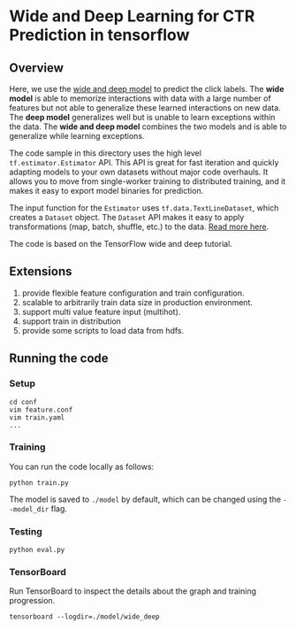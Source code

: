 # Wide and Deep Learning for CTR Prediction in tensorflow
## Overview
Here, we use the [wide and deep model](https://research.googleblog.com/2016/06/wide-deep-learning-better-together-with.html) to predict the click labels. The **wide model** is able to memorize interactions with data with a large number of features but not able to generalize these learned interactions on new data. The **deep model** generalizes well but is unable to learn exceptions within the data. The **wide and deep model** combines the two models and is able to generalize while learning exceptions.

The code sample in this directory uses the high level `tf.estimator.Estimator` API. This API is great for fast iteration and quickly adapting models to your own datasets without major code overhauls. It allows you to move from single-worker training to distributed training, and it makes it easy to export model binaries for prediction.

The input function for the `Estimator` uses `tf.data.TextLineDataset`, which creates a `Dataset` object. The `Dataset` API makes it easy to apply transformations (map, batch, shuffle, etc.) to the data. [Read more here](https://www.tensorflow.org/programmers_guide/datasets).

The code is based on the TensorFlow wide and deep tutorial.

## Extensions
1. provide flexible feature configuration and train configuration.
2. scalable to arbitrarily train data size in production environment.
3. support multi value feature input (multihot).
4. support train in distribution  
4. provide some scripts to load data from hdfs.

## Running the code
### Setup
```
cd conf
vim feature.conf
vim train.yaml
...
```

### Training
You can run the code locally as follows:

```
python train.py
```

The model is saved to `./model` by default, which can be changed using the `--model_dir` flag.

### Testing
```
python eval.py
```

### TensorBoard

Run TensorBoard to inspect the details about the graph and training progression.

```
tensorboard --logdir=./model/wide_deep
```




